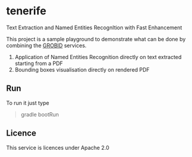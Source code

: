 # tenerife
Text Extraction and Named Entities RecognItion with Fast Enhancement

This project is a sample playground to demonstrate what can be done by combining the [GROBID](http://www.github.com/kermitt2/grobid) services.

1. Application of Named Entities Recognition directly on text extracted starting from a PDF
2. Bounding boxes visualisation directly on rendered PDF


## Run 
To run it just type 

> gradle bootRun


## Licence
This service is licences under Apache 2.0 